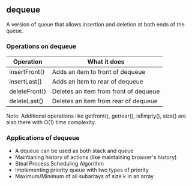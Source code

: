 ## dequeue

A version of queue that allows insertion and deletion at both ends of the queue.

### Operations on dequeue

| Operation     | What it does                          |
| ------------- | ------------------------------------- |
| insertFront() | Adds an item to front of dequeue      |
| insertLast()  | Adds an item to rear of dequeue       |
| deleteFront() | Deletes an item from front of dequeue |
| deleteLast()  | Deletes an item from rear of dequeue  |

Note: Additional operations like getfront(), getrear(), isEmpty(), size() are also there with O(1) time complexity.

### Applications of dequeue

-   A dqueue can be used as both stack and queue
-   Maintianing history of actions (like maintaining browser's history)
-   Steal Process Scheduling Algorithm
-   Implementing priority queue with two types of priority
-   Maximum/Minimum of all subarrays of size k in an array
